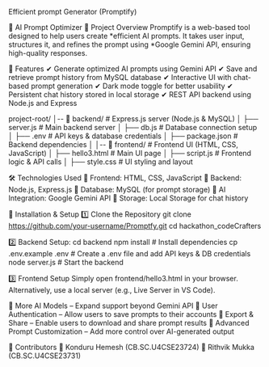 
Efficient prompt Generator (Promptify)

🌟 AI Prompt Optimizer
📌 Project Overview
Promptify is a web-based tool designed to help users create *efficient AI prompts. It takes user input, structures it, and refines the prompt using *Google Gemini API, ensuring high-quality responses.

🚀 Features
✔ Generate optimized AI prompts using Gemini API
✔ Save and retrieve prompt history from MySQL database
✔ Interactive UI with chat-based prompt generation
✔ Dark mode toggle for better usability
✔ Persistent chat history stored in local storage
✔ REST API backend using Node.js and Express

project-root/ │-- 📂 backend/ # Express.js server (Node.js & MySQL) │ ├── server.js # Main backend server │ ├── db.js # Database connection setup │ ├── .env # API keys & database credentials │ ├── package.json # Backend dependencies │ │-- 📂 frontend/ # Frontend UI (HTML, CSS, JavaScript) │ ├── hello3.html # Main UI page │ ├── script.js # Frontend logic & API calls │ ├── style.css # UI styling and layout

🛠️ Technologies Used
🔹 Frontend: HTML, CSS, JavaScript
🔹 Backend: Node.js, Express.js
🔹 Database: MySQL (for prompt storage)
🔹 AI Integration: Google Gemini API
🔹 Storage: Local Storage for chat history

🔧 Installation & Setup
1️⃣ Clone the Repository
git clone https://github.com/your-username/Promptfy.git
cd hackathon_codeCrafters

2️⃣ Backend Setup:
cd backend
npm install       # Install dependencies
cp .env.example .env  # Create a .env file and add API keys & DB credentials
node server.js    # Start the backend

3️⃣ Frontend Setup
Simply open frontend/hello3.html in your browser.
Alternatively, use a local server (e.g., Live Server in VS Code).


🔸 More AI Models – Expand support beyond Gemini API
🔸 User Authentication – Allow users to save prompts to their accounts
🔸 Export & Share – Enable users to download and share prompt results
🔸 Advanced Prompt Customization – Add more control over AI-generated output

🤝 Contributors
🔹 Konduru Hemesh (CB.SC.U4CSE23724)
🔹 Rithvik Mukka (CB.SC.U4CSE23731)

